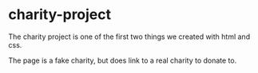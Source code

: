 # charity-project
The charity project is one of the first two things we created with html and css.

The page is a fake charity, but does link to a real charity to donate to.
